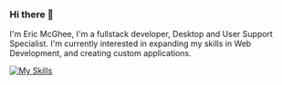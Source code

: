 ### Hi there 👋

<!--
**senseier2/senseier2** is a ✨ _special_ ✨ repository because its `README.md` (this file) appears on your GitHub profile.

Here are some ideas to get you started:

- 🔭 I’m currently working on ...
- 🌱 I’m currently learning ...
- 👯 I’m looking to collaborate on ...
- 🤔 I’m looking for help with ...
- 💬 Ask me about ...
- 📫 How to reach me: ...
- 😄 Pronouns: ...
- ⚡ Fun fact: ...
-->

I'm Eric McGhee, I'm a fullstack developer, Desktop and User Support Specialist. I'm currently interested in expanding my skills in Web Development, and creating custom applications.

[![My Skills](https://skillicons.dev/icons?i=js,html,css,regex,mysql,jquery,jest,heroku,graphql,github,git,figma,mongodb,nodejs,postman,sequelize,vscode,wordpress,express,blender,bootstrap,autocad,apollo,materialui&perline=10)](https://skillicons.dev)
